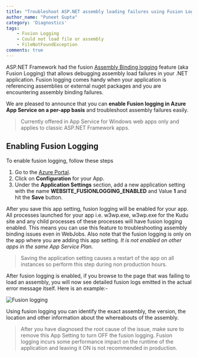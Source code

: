 ```yaml
---
title: "Troubleshoot ASP.NET assembly loading failures using Fusion Logging"
author_name: "Puneet Gupta"
category: 'Diagnostics'
tags:
    - Fusion Logging
    - Could not load file or assembly
    - FileNotFoundException
comments: true
---
```


ASP.NET Framework had the fusion [Assembly Binding logging](https://docs.microsoft.com/en-us/dotnet/framework/tools/fuslogvw-exe-assembly-binding-log-viewer) feature (aka Fusion Logging) that allows debugging assembly load failures in your .NET application. Fusion logging comes handy when your application is referencing assemblies or external nuget packages and you are encountering assembly binding failures.

We are pleased to announce that you can **enable Fusion logging in Azure App Service on a per-app basis** and troubleshoot assembly failures easily.

> Currently offered in App Service for Windows web apps only and applies to classic ASP.NET Framework apps.

## Enabling Fusion Logging

To enable fusion logging, follow these steps

1. Go to the [Azure Portal](https://portal.azure.com).
2. Click on **Configuration** for your App.
3. Under the **Application Settings** section, add a new application setting with the name **WEBSITE_FUSIONLOGGING_ENABLED** and Value **1** and hit the **Save** button.

After you save this app setting, fusion logging will be enabled for your app. All processes launched for your app i.e. w3wp.exe, w3wp.exe for the Kudu site and any child processes of these processes will have fusion logging enabled. This means you can use this feature to troubleshooting assembly binding issues even in WebJobs. Also note that the fusion logging is only on the app where you are adding this app setting. *It is not enabled on other apps in the same App Service Plan.*

> Saving the application setting causes a restart of the app on all instances so perform this step during non production hours.

After fusion logging is enabled, if you browse to the page that was failing to load an assembly, you will now see detailed fusion logs emitted in the actual error message itself. Here is an example:-

![Fusion logging]({{site.baseurl}}/media/2020/09/fusion-logging-error.png)

Using fusion logging you can identify the exact assembly, the version, the location and other information about the whereabouts of the assembly.

> After you have diagnosed the root cause of the issue, make sure to remove this App Setting to turn OFF the fusion logging. Fusion logging incurs some performance impact on the runtime of the application and leaving it ON is not recommended in production.
